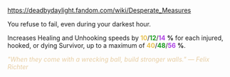 https://deadbydaylight.fandom.com/wiki/Desperate_Measures

<p>You refuse to fail, even during your darkest hour.
<p>Increases Healing and Unhooking speeds by <span class="clr" style="color: #e8c252;"><b>10</b></span>/<span class="clr" style="color: #199b1e;"><b>12</b></span>/<span class="clr" style="color: #ac3ee3;"><b>14</b></span> <b>%</b> for each injured, hooked, or dying Survivor, up to a maximum of <span class="clr" style="color: #e8c252;"><b>40</b></span>/<span class="clr" style="color: #199b1e;"><b>48</b></span>/<span class="clr" style="color: #ac3ee3;"><b>56</b></span> <b>%</b>.
</p><p><i><span class="clr clr9" style="color: #e7cda2 ;">"When they come with a wrecking ball, build stronger walls." — Felix Richter</span></i>
</p>
</p>